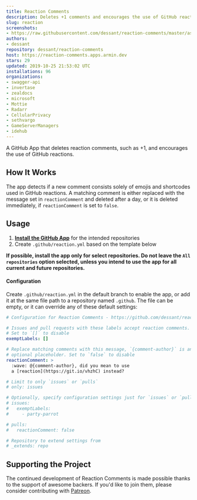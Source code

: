 ```yaml
---
title: Reaction Comments
description: Deletes +1 comments and encourages the use of GitHub reactions.
slug: reaction
screenshots:
- https://raw.githubusercontent.com/dessant/reaction-comments/master/assets/screenshot.png
authors:
- dessant
repository: dessant/reaction-comments
host: https://reaction-comments.apps.armin.dev
stars: 29
updated: 2019-10-25 21:53:02 UTC
installations: 96
organizations:
- swagger-api
- invertase
- zealdocs
- microsoft
- Mottie
- Radarr
- CellularPrivacy
- sethvargo
- GameServerManagers
- idehub
---
```


A GitHub App that deletes reaction comments, such as +1,
and encourages the use of GitHub reactions.

## How It Works

The app detects if a new comment consists solely of emojis and shortcodes
used in GitHub reactions. A matching comment is either replaced
with the message set in `reactionComment` and deleted after a day,
or it is deleted immediately, if `reactionComment` is set to `false`.

## Usage

1. **[Install the GitHub App](https://github.com/apps/reaction)**
   for the intended repositories
2. Create `.github/reaction.yml` based on the template below

**If possible, install the app only for select repositories.
Do not leave the `All repositories` option selected, unless you intend
to use the app for all current and future repositories.**

#### Configuration

Create `.github/reaction.yml` in the default branch to enable the app,
or add it at the same file path to a repository named `.github`.
The file can be empty, or it can override any of these default settings:

```yaml
# Configuration for Reaction Comments - https://github.com/dessant/reaction-comments

# Issues and pull requests with these labels accept reaction comments.
# Set to `[]` to disable
exemptLabels: []

# Replace matching comments with this message, `{comment-author}` is an
# optional placeholder. Set to `false` to disable
reactionComment: >
  :wave: @{comment-author}, did you mean to use
  a [reaction](https://git.io/vhzhC) instead?

# Limit to only `issues` or `pulls`
# only: issues

# Optionally, specify configuration settings just for `issues` or `pulls`
# issues:
#   exemptLabels:
#     - party-parrot

# pulls:
#   reactionComment: false

# Repository to extend settings from
# _extends: repo
```

## Supporting the Project

The continued development of Reaction Comments is made possible
thanks to the support of awesome backers. If you'd like to join them,
please consider contributing with [Patreon](https://armin.dev/go/patreon).
